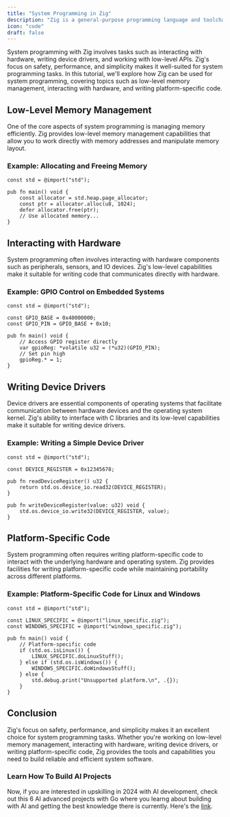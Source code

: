 ```yaml
---
title: "System Programming in Zig"
description: "Zig is a general-purpose programming language and toolchain for maintaining robust, optimal, and reusable software."
icon: "code"
draft: false
---
```


System programming with Zig involves tasks such as interacting with hardware, writing device drivers, and working with low-level APIs. Zig's focus on safety, performance, and simplicity makes it well-suited for system programming tasks. In this tutorial, we'll explore how Zig can be used for system programming, covering topics such as low-level memory management, interacting with hardware, and writing platform-specific code.

## Low-Level Memory Management

One of the core aspects of system programming is managing memory efficiently. Zig provides low-level memory management capabilities that allow you to work directly with memory addresses and manipulate memory layout.

### Example: Allocating and Freeing Memory

```zig
const std = @import("std");

pub fn main() void {
    const allocator = std.heap.page_allocator;
    const ptr = allocator.alloc(u8, 1024);
    defer allocator.free(ptr);
    // Use allocated memory...
}
```

## Interacting with Hardware

System programming often involves interacting with hardware components such as peripherals, sensors, and IO devices. Zig's low-level capabilities make it suitable for writing code that communicates directly with hardware.

### Example: GPIO Control on Embedded Systems

```zig
const std = @import("std");

const GPIO_BASE = 0x40000000;
const GPIO_PIN = GPIO_BASE + 0x10;

pub fn main() void {
    // Access GPIO register directly
    var gpioReg: *volatile u32 = (*u32)(GPIO_PIN);
    // Set pin high
    gpioReg.* = 1;
}
```

## Writing Device Drivers

Device drivers are essential components of operating systems that facilitate communication between hardware devices and the operating system kernel. Zig's ability to interface with C libraries and its low-level capabilities make it suitable for writing device drivers.

### Example: Writing a Simple Device Driver

```zig
const std = @import("std");

const DEVICE_REGISTER = 0x12345678;

pub fn readDeviceRegister() u32 {
    return std.os.device_io.read32(DEVICE_REGISTER);
}

pub fn writeDeviceRegister(value: u32) void {
    std.os.device_io.write32(DEVICE_REGISTER, value);
}
```

## Platform-Specific Code

System programming often requires writing platform-specific code to interact with the underlying hardware and operating system. Zig provides facilities for writing platform-specific code while maintaining portability across different platforms.

### Example: Platform-Specific Code for Linux and Windows

```zig
const std = @import("std");

const LINUX_SPECIFIC = @import("linux_specific.zig");
const WINDOWS_SPECIFIC = @import("windows_specific.zig");

pub fn main() void {
    // Platform-specific code
    if (std.os.isLinux()) {
        LINUX_SPECIFIC.doLinuxStuff();
    } else if (std.os.isWindows()) {
        WINDOWS_SPECIFIC.doWindowsStuff();
    } else {
        std.debug.print("Unsupported platform.\n", .{});
    }
}
```

## Conclusion

Zig's focus on safety, performance, and simplicity makes it an excellent choice for system programming tasks. Whether you're working on low-level memory management, interacting with hardware, writing device drivers, or writing platform-specific code, Zig provides the tools and capabilities you need to build reliable and efficient system software.


### Learn How To Build AI Projects

Now, if you are interested in upskilling in 2024 with AI development, check out this 6 AI advanced projects with Go where you learng about building with AI and getting the best knowledge there is currently. Here's the [link](https://akhilsharmatech.gumroad.com/l/zgxqq).